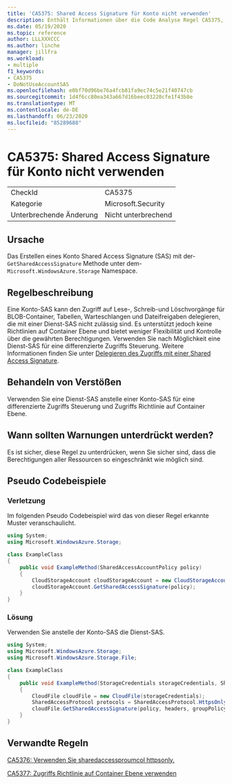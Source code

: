```yaml
---
title: 'CA5375: Shared Access Signature für Konto nicht verwenden'
description: Enthält Informationen über die Code Analyse Regel CA5375, einschließlich der Gründe, der Behebung von Verstößen und der Zeit, zu der Sie unterdrückt werden soll.
ms.date: 05/19/2020
ms.topic: reference
author: LLLXXXCCC
ms.author: linche
manager: jillfra
ms.workload:
- multiple
f1_keywords:
- CA5375
- DoNotUseAccountSAS
ms.openlocfilehash: e0bf70d96be76a4fcb81fa9ec74c5e21f40747cb
ms.sourcegitcommit: 1d4f6cc80ea343a667d16beec03220cfe1f43b8e
ms.translationtype: MT
ms.contentlocale: de-DE
ms.lasthandoff: 06/23/2020
ms.locfileid: "85289688"
---
```

# <a name="ca5375-do-not-use-account-shared-access-signature"></a>CA5375: Shared Access Signature für Konto nicht verwenden

|||
|-|-|
|CheckId|CA5375|
|Kategorie|Microsoft.Security|
|Unterbrechende Änderung|Nicht unterbrechend|

## <a name="cause"></a>Ursache

Das Erstellen eines Konto Shared Access Signature (SAS) mit der- `GetSharedAccessSignature` Methode unter dem- `Microsoft.WindowsAzure.Storage` Namespace.

## <a name="rule-description"></a>Regelbeschreibung

Eine Konto-SAS kann den Zugriff auf Lese-, Schreib-und Löschvorgänge für BLOB-Container, Tabellen, Warteschlangen und Dateifreigaben delegieren, die mit einer Dienst-SAS nicht zulässig sind. Es unterstützt jedoch keine Richtlinien auf Container Ebene und bietet weniger Flexibilität und Kontrolle über die gewährten Berechtigungen. Verwenden Sie nach Möglichkeit eine Dienst-SAS für eine differenzierte Zugriffs Steuerung. Weitere Informationen finden Sie unter [Delegieren des Zugriffs mit einer Shared Access Signature](/rest/api/storageservices/delegate-access-with-shared-access-signature).

## <a name="how-to-fix-violations"></a>Behandeln von Verstößen

Verwenden Sie eine Dienst-SAS anstelle einer Konto-SAS für eine differenzierte Zugriffs Steuerung und Zugriffs Richtlinie auf Container Ebene.

## <a name="when-to-suppress-warnings"></a>Wann sollten Warnungen unterdrückt werden?

Es ist sicher, diese Regel zu unterdrücken, wenn Sie sicher sind, dass die Berechtigungen aller Ressourcen so eingeschränkt wie möglich sind.

## <a name="pseudo-code-examples"></a>Pseudo Codebeispiele

### <a name="violation"></a>Verletzung

Im folgenden Pseudo Codebeispiel wird das von dieser Regel erkannte Muster veranschaulicht.

```csharp
using System;
using Microsoft.WindowsAzure.Storage;

class ExampleClass
{
    public void ExampleMethod(SharedAccessAccountPolicy policy)
    {
        CloudStorageAccount cloudStorageAccount = new CloudStorageAccount();
        cloudStorageAccount.GetSharedAccessSignature(policy);
    }
}
```

### <a name="solution"></a>Lösung

Verwenden Sie anstelle der Konto-SAS die Dienst-SAS.

```csharp
using System;
using Microsoft.WindowsAzure.Storage;
using Microsoft.WindowsAzure.Storage.File;

class ExampleClass
{
    public void ExampleMethod(StorageCredentials storageCredentials, SharedAccessFilePolicy policy, SharedAccessFileHeaders headers, string groupPolicyIdentifier, IPAddressOrRange ipAddressOrRange)
    {
        CloudFile cloudFile = new CloudFile(storageCredentials);
        SharedAccessProtocol protocols = SharedAccessProtocol.HttpsOnly;
        cloudFile.GetSharedAccessSignature(policy, headers, groupPolicyIdentifier, protocols, ipAddressOrRange); 
    }
}
```

## <a name="related-rules"></a>Verwandte Regeln

[CA5376: Verwenden Sie sharedaccessproumcol httpsonly.](ca5376.md)

[CA5377: Zugriffs Richtlinie auf Container Ebene verwenden](ca5377.md)
